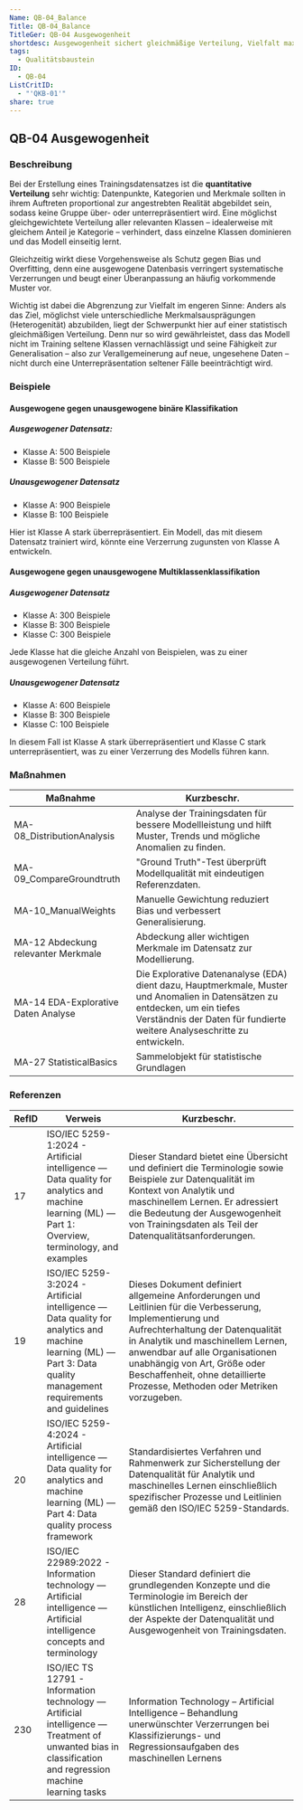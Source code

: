```yaml
---
Name: QB-04_Balance
Title: QB-04_Balance
TitleGer: QB-04 Ausgewogenheit
shortdesc: Ausgewogenheit sichert gleichmäßige Verteilung, Vielfalt maximiert Varianz.
tags:
  - Qualitätsbaustein
ID:
  - QB-04
ListCritID:
  - "'QKB-01'"
share: true
---
```

## QB-04 Ausgewogenheit

### Beschreibung 

Bei der Erstellung eines Trainingsdatensatzes ist die **quantitative Verteilung** sehr wichtig: Datenpunkte, Kategorien und Merkmale sollten in ihrem Auftreten proportional zur angestrebten Realität abgebildet sein, sodass keine Gruppe über- oder unterrepräsentiert wird. Eine möglichst gleichgewichtete Verteilung aller relevanten Klassen – idealerweise mit gleichem Anteil je Kategorie – verhindert, dass einzelne Klassen dominieren und das Modell einseitig lernt. 

Gleichzeitig wirkt diese Vorgehensweise als Schutz gegen Bias und Overfitting, denn eine ausgewogene Datenbasis verringert systematische Verzerrungen und beugt einer Überanpassung an häufig vorkommende Muster vor. 

Wichtig ist dabei die Abgrenzung zur Vielfalt im engeren Sinne: Anders als das Ziel, möglichst viele unterschiedliche Merkmalsausprägungen (Heterogenität) abzubilden, liegt der Schwerpunkt hier auf einer statistisch gleichmäßigen Verteilung. Denn nur so wird gewährleistet, dass das Modell nicht im Training seltene Klassen vernachlässigt und seine Fähigkeit zur Generalisation – also zur Verallgemeinerung auf neue, ungesehene Daten – nicht durch eine Unterrepräsentation seltener Fälle beeinträchtigt wird.

### Beispiele

#### Ausgewogene gegen unausgewogene binäre Klassifikation 

##### Ausgewogener Datensatz:

- Klasse A: 500 Beispiele
- Klasse B: 500 Beispiele


##### Unausgewogener Datensatz

- Klasse A: 900 Beispiele
- Klasse B: 100 Beispiele

Hier ist Klasse A stark überrepräsentiert. Ein Modell, das mit diesem Datensatz trainiert wird, könnte eine Verzerrung zugunsten von Klasse A entwickeln.

#### Ausgewogene gegen unausgewogene Multiklassenklassifikation

##### Ausgewogener Datensatz

- Klasse A: 300 Beispiele
- Klasse B: 300 Beispiele
- Klasse C: 300 Beispiele

Jede Klasse hat die gleiche Anzahl von Beispielen, was zu einer ausgewogenen Verteilung führt.

##### Unausgewogener Datensatz

- Klasse A: 600 Beispiele
- Klasse B: 300 Beispiele
- Klasse C: 100 Beispiele

In diesem Fall ist Klasse A stark überrepräsentiert und Klasse C stark unterrepräsentiert, was zu einer Verzerrung des Modells führen kann.



### Maßnahmen

| Maßnahme                            | Kurzbeschr.                                                                                                                                                                                              |
| ----------------------------------- | -------------------------------------------------------------------------------------------------------------------------------------------------------------------------------------------------------- |
| MA-08_DistributionAnalysis          | Analyse der Trainingsdaten für bessere Modellleistung und hilft Muster, Trends und mögliche Anomalien zu finden.                                                                                         |
| MA-09_CompareGroundtruth            | "Ground Truth"-Test überprüft Modellqualität mit eindeutigen Referenzdaten.                                                                                                                              |
| MA-10_ManualWeights                 | Manuelle Gewichtung reduziert Bias und verbessert Generalisierung.                                                                                                                                       |
| MA-12 Abdeckung relevanter Merkmale | Abdeckung aller wichtigen Merkmale im Datensatz zur Modellierung.                                                                                                                                        |
| MA-14 EDA-Explorative Daten Analyse | Die Explorative Datenanalyse (EDA) dient dazu, Hauptmerkmale, Muster und Anomalien in Datensätzen zu entdecken, um ein tiefes Verständnis der Daten für fundierte weitere Analyseschritte zu entwickeln. |
| MA-27 StatisticalBasics             | Sammelobjekt für statistische Grundlagen                                                                                                                                                                 |


### Referenzen

| RefID | Verweis                                                                                                                                                              | Kurzbeschr.                                                                                                                                                                                                                                                                                                                          |
| ----- | -------------------------------------------------------------------------------------------------------------------------------------------------------------------- | ------------------------------------------------------------------------------------------------------------------------------------------------------------------------------------------------------------------------------------------------------------------------------------------------------------------------------------ |
| 17    |  ISO/IEC 5259-1:2024 - Artificial intelligence — Data quality for analytics and machine learning (ML) — Part 1: Overview, terminology, and examples                  | Dieser Standard bietet eine Übersicht und definiert die Terminologie sowie Beispiele zur Datenqualität im Kontext von Analytik und maschinellem Lernen. Er adressiert die Bedeutung der Ausgewogenheit von Trainingsdaten als Teil der Datenqualitätsanforderungen.                                                                  |
| 19    |  ISO/IEC 5259-3:2024 - Artificial intelligence — Data quality for analytics and machine learning (ML) — Part 3: Data quality management requirements and guidelines  | Dieses Dokument definiert allgemeine Anforderungen und Leitlinien für die Verbesserung, Implementierung und Aufrechterhaltung der Datenqualität in Analytik und maschinellem Lernen, anwendbar auf alle Organisationen unabhängig von Art, Größe oder Beschaffenheit, ohne detaillierte Prozesse, Methoden oder Metriken vorzugeben. |
| 20    |  ISO/IEC 5259-4:2024 - Artificial intelligence — Data quality for analytics and machine learning (ML) — Part 4: Data quality process framework                       | Standardisiertes Verfahren und Rahmenwerk zur Sicherstellung der Datenqualität für Analytik und maschinelles Lernen einschließlich spezifischer Prozesse und Leitlinien gemäß den ISO/IEC 5259-Standards.                                                                                                                            |
| 28    |  ISO/IEC 22989:2022 - Information technology — Artificial intelligence — Artificial intelligence concepts and terminology                                            | Dieser Standard definiert die grundlegenden Konzepte und die Terminologie im Bereich der künstlichen Intelligenz, einschließlich der Aspekte der Datenqualität und Ausgewogenheit von Trainingsdaten.                                                                                                                                |
| 230   |  ISO/IEC TS 12791 - Information technology — Artificial intelligence — Treatment of unwanted bias in classification and regression machine learning tasks            | Information Technology – Artificial Intelligence – Behandlung unerwünschter Verzerrungen bei Klassifizierungs- und Regressionsaufgaben des maschinellen Lernens                                                                                                                                                                      |




